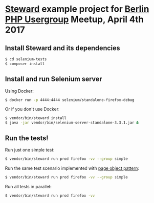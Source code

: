 # [Steward](https://github.com/lmc-eu/steward) example project for [Berlin PHP Usergroup](http://www.bephpug.de/) Meetup, April 4th 2017

## Install Steward and its dependencies
```sh
$ cd selenium-tests
$ composer install
```

## Install and run Selenium server
Using Docker:

```sh
$ docker run -p 4444:4444 selenium/standalone-firefox-debug
```

Or if you don't use Docker:

```sh
$ vendor/bin/steward install
$ java -jar vendor/bin/selenium-server-standalone-3.3.1.jar &
```

## Run the tests!

Run just one simple test:
```sh
$ vendor/bin/steward run prod firefox -vv --group simple
```

Run the same test scenario implemented with [page object pattern](https://martinfowler.com/bliki/PageObject.html):
```sh
$ vendor/bin/steward run prod firefox -vv --group simple
```

Run all tests in parallel:

```sh
$ vendor/bin/steward run prod firefox -vv
```
